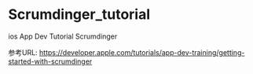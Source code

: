 # Scrumdinger_tutorial
ios App Dev Tutorial Scrumdinger

参考URL:
https://developer.apple.com/tutorials/app-dev-training/getting-started-with-scrumdinger
